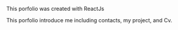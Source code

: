 This porfolio was created with ReactJs

This porfolio introduce me including contacts, my project, and Cv.
